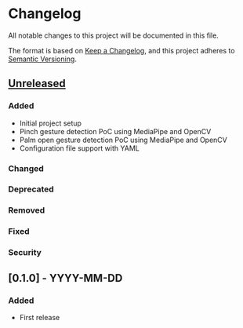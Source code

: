 # Changelog

All notable changes to this project will be documented in this file.

The format is based on [Keep a Changelog](https://keepachangelog.com/en/1.0.0/),
and this project adheres to [Semantic Versioning](https://semver.org/spec/v2.0.0.html).

## [Unreleased]

### Added
- Initial project setup
- Pinch gesture detection PoC using MediaPipe and OpenCV
- Palm open gesture detection PoC using MediaPipe and OpenCV
- Configuration file support with YAML

### Changed

### Deprecated

### Removed

### Fixed

### Security

[Unreleased]: https://github.com/GestIX-UNAL/gestix/compare/development...feature/pinch-gesture-poc

## [0.1.0] - YYYY-MM-DD

### Added
- First release
